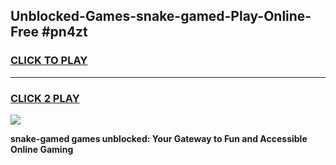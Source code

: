 
## Unblocked-Games-snake-gamed-Play-Online-Free #pn4zt
<h3>
<a href="https://us.freeplayer.one?title=snake-gamed&ref=10M">CLICK TO PLAY</a></h3>
<hr>

<h3>
<a href="https://us.freeplayer.one?title=snake-gamed&ref=10M">CLICK 2 PLAY</a>
  
</h3>

<a href="https://us.freeplayer.one?title=snake-gamed&ref=10M"><img src="https://clearcache.store/games.png"></a>


**snake-gamed games unblocked: Your Gateway to Fun and Accessible Online Gaming**

